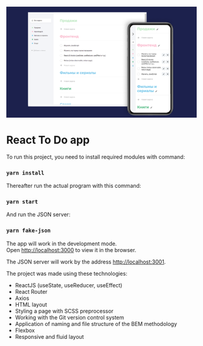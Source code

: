 ![Image alt](https://github.com/AndriiShvaika/todo-app/raw/master/src/assets/image.png)

# React To Do app

To run this project, you need to install required modules with command:

### `yarn install`

Thereafter run the actual program with this command:

### `yarn start`

And run the JSON server:

### `yarn fake-json`

The app will work in the development mode.\
Open [http://localhost:3000](http://localhost:3000) to view it in the browser.

The JSON server will work by the address [http://localhost:3001](http://localhost:3001).

The project was made using these technologies:

- ReactJS (useState, useReducer, useEffect)
- React Router
- Axios
- HTML layout
- Styling a page with SCSS preprocessor
- Working with the Git version control system
- Application of naming and file structure of the BEM methodology
- Flexbox
- Responsive and fluid layout
